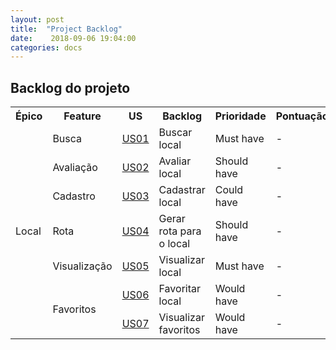 ```yaml
---
layout: post
title:  "Project Backlog"
date:    2018-09-06 19:04:00
categories: docs
---
```


## Backlog do projeto

<table>
  <tr><th>Épico</th><th>Feature</th><th>US</th><th>Backlog</th><th>Prioridade</th><th>Pontuação</th></tr>

  <tr><td rowspan="7">Local</td><td>Busca</td><td><a href="https://github.com/fga-eps-mds/2018.2-IndicaAi/issues/53">US01</a></td><td>Buscar local</td><td>Must have</td><td>-</td></tr>

  <tr><td>Avaliação</td><td><a href="https://github.com/fga-eps-mds/2018.2-IndicaAi/issues/54">US02</a></td><td>Avaliar local</td><td> Should have</td><td>-</td></tr>

  <tr><td>Cadastro</td><td><a href="https://github.com/fga-eps-mds/2018.2-IndicaAi/issues/57">US03</a></td><td>Cadastrar local</td><td> Could have </td><td>-</td></tr>

  <tr><td>Rota</td><td><a href="https://github.com/fga-eps-mds/2018.2-IndicaAi/issues/56">US04</a></td><td>Gerar rota para o local</td><td> Should have</td><td>-</td></tr>

  <tr><td>Visualização</td><td><a href="https://github.com/fga-eps-mds/2018.2-IndicaAi/issues/60">US05</a></td><td>Visualizar local</td><td> Must have</td><td>-</td></tr>

  <tr><td rowspan="2">Favoritos</td><td><a href="https://github.com/fga-eps-mds/2018.2-IndicaAi/issues/63">US06</a></td><td>Favoritar local</td><td> Would have</td><td>-</td></tr>

  <tr><td><a href="https://github.com/fga-eps-mds/2018.2-IndicaAi/issues/64">US07</a></td><td>Visualizar favoritos</td><td> Would have</td><td>-</td></tr>
</table>
